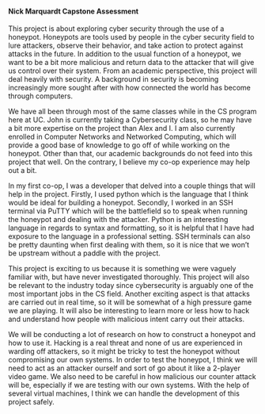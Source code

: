 #### Nick Marquardt Capstone Assessment

This project is about exploring cyber security through the use of a honeypot. Honeypots are tools used by people in the cyber security field to lure attackers, observe their behavior, and take action to protect against attacks in the future. In addition to the usual function of a honeypot, we want to be a bit more malicious and return data to the attacker that will give us control over their system. From an academic perspective, this project will deal heavily with security. A background in security is becoming increasingly more sought after with how connected the world has become through computers.

We have all been through most of the same classes while in the CS program here at UC. John is currently taking a Cybersecurity class, so he may have a bit more expertise on the project than Alex and I. I am also currently enrolled in Computer Networks and Networked Computing, which will provide a good base of knowledge to go off of while working on the honeypot. Other than that, our academic backgrounds do not feed into this project that well. On the contrary, I believe my co-op experience may help out a bit.

In my first co-op, I was a developer that delved into a couple things that will help in the project. Firstly, I used python which is the language that I think would be ideal for building a honeypot. Secondly, I worked in an SSH terminal via PuTTY which will be the battlefield so to speak when running the honeypot and dealing with the attacker. Python is an interesting language in regards to syntax and formatting, so it is helpful that I have had exposure to the language in a professional setting. SSH terminals can also be pretty daunting when first dealing with them, so it is nice that we won’t be upstream without a paddle with the project.

This project is exciting to us because it is something we were vaguely familiar with, but have never investigated thoroughly. This project will also be relevant to the industry today since cybersecurity is arguably one of the most important jobs in the CS field. Another exciting aspect is that attacks are carried out in real time, so it will be somewhat of a high pressure game we are playing. It will also be interesting to learn more or less how to hack and understand how people with malicious intent carry out their attacks.

We will be conducting a lot of research on how to construct a honeypot and how to use it. Hacking is a real threat and none of us are experienced in warding off attackers, so it might be tricky to test the honeypot without compromising our own systems. In order to test the honeypot, I think we will need to act as an attacker ourself and sort of go about it like a 2-player video game. We also need to be careful in how malicious our counter attack will be, especially if we are testing with our own systems. With the help of several virtual machines, I think we can handle the development of this project safely.
